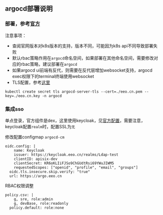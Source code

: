 argocd部署说明
---

### 部署，参考[官方](https://argo-cd.readthedocs.io/en/stable/operator-manual/installation/)
注意事项：
- 查阅官网版本对k8s版本的支持，版本不同，可能因为k8s api不同导致部署失败
- 默认rbac策略作用在`argocd`命名空间，如果部署在其他命名空间，需要修改对应的rbac策略，建议部署在`argocd`
- 如果argocd ui前端有反代，则需要在反代层增加websocket支持，argocd exec权限下的terminal终端使用websocket
- TLS配置，参考[这里](https://argo-cd.readthedocs.io/en/stable/operator-manual/tls/)
```
kubectl create secret tls argocd-server-tls --cert=./eeo.cn.pem --key=./eeo.cn.key -n argocd
```

### 集成sso
单点登录，官方组件是dex，这里使用keycloak，见[官方配置](https://argo-cd.readthedocs.io/en/stable/operator-manual/user-management/keycloak/)，需要注意，keycloak配置`realm`时，配置SSL为`无`

修改配置configmap `argocd-cm`
```
oidc.config: |
    name: Keycloak
    issuer: https://keycloak.eeo.cn/realms/Ldap-test
    clientID: apisix-dev
    clientSecret: KR6oKLIiFJSo9ChGUdtRsi69YWuJIWM5
    requestedScopes: ["openid", "profile", "email", "groups"]
  oidc.tls.insecure.skip.verify: "true"
  url: https://argo.eeo.cn
```

RBAC权限调整
```
policy.csv: |
    g, sre, role:admin
    g, devBase, role:readonly
  policy.default: role:none
```
